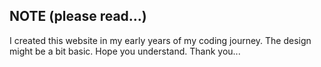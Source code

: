 ## NOTE (please read...)
I created this website in my early years of my coding journey. The design might be a bit basic. Hope you understand. Thank you...
